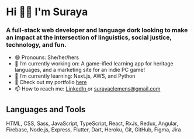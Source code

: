 <h1> Hi 👋🏽 I'm Suraya </h1>

<h3>A full-stack web developer and language dork looking to make an impact at the intersection of linguistics, social justice, technology, and fun.</h3>

- 😄 Pronouns: She/her/hers
- 🔭 I’m currently working on: A game-ified learning app for heritage languages, and a marketing site for an indie PC game!
- 🌱 I’m currently learning: Next.js, AWS, and Python
- 🎨 Check out my portfolio <a href="https://www.suraya.xyz/">here</a>
- 📫 How to reach me: <a href="https://www.linkedin.com/in/suraya-clemens/">LinkedIn </a>or surayaclemens@gmail.com

<h2>Languages and Tools</h2>
HTML, CSS, Sass, JavaScript, TypeScript, React, RxJs, Redux, Angular, Firebase, Node.js, Express, Flutter, Dart, Heroku, Git, GitHub, Figma, Jira
